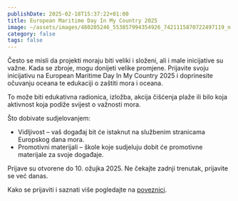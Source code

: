 ```yaml
---
publishDate: 2025-02-18T15:37:22+01:00
title: European Maritime Day In My Country 2025
image: ~/assets/images/480205246_553857994354926_7421115870722497119_n.jpg
category: false
tags: false
---
```

Često se misli da projekti moraju biti veliki i složeni, ali i male inicijative su važne. Kada se zbroje, mogu donijeti velike promjene. Prijavite svoju inicijativu na European Maritime Day In My Country 2025 i doprinesite očuvanju oceana te edukaciji o zaštiti mora i oceana.

To može biti edukativna radionica, izložba, akcija čišćenja plaže ili bilo koja aktivnost koja podiže svijest o važnosti mora.

Što dobivate sudjelovanjem:

* Vidljivost – vaš događaj bit će istaknut na službenim stranicama Europskog dana mora.
* Promotivni materijali – škole koje sudjeluju dobit će promotivne materijale za svoje događaje.

Prijave su otvorene do 10. ožujka 2025. Ne čekajte zadnji trenutak, prijavite se već danas.

Kako se prijaviti i saznati više pogledajte na [poveznici](https://maritime-forum.ec.europa.eu/theme/governance/european-maritime-day-my-country_en?fbclid=IwY2xjawIlb6pleHRuA2FlbQIxMAABHcvHYg3CMpeLAg3_3vjUBzHzO6gQNLeUAb8dHucWjbCWLG5Z2GdNjA9x8g_aem_XkmHmBgtFX56zjT2EN5hzA). [](http://maritime-forum.ec.europa.eu/.../european-maritime)